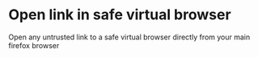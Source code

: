 # Open link in safe virtual browser
Open any untrusted link to a safe virtual browser directly from your main firefox browser
